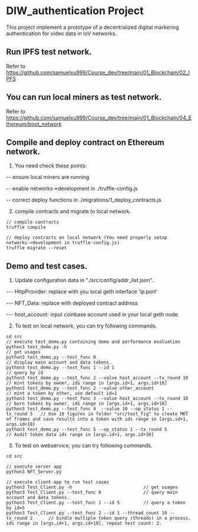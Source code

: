 # DIW_authentication Project

This project implement a prototype of a decentralized digital markering authentication for video data in IoV networks.


## Run IPFS test network.

Refer to https://github.com/samuelxu999/Course_dev/tree/main/01_Blockchain/02_IPFS


## You can run local miners as test network.

Refer to https://github.com/samuelxu999/Course_dev/tree/main/01_Blockchain/04_Ethereum/boot_network


## Compile and deploy contract on Ethereum network.

1) You need check these points:

-- ensure local miners are running

-- enable networks->development in ./truffle-config.js 

-- correct deploy functions in ./migrations/1_deploy_contracts.js


2) compile contracts and migrate to local network.
```shell
// compile contracts
truffle compile	

// deploy contracts on local network (You need properly setup networks->development in truffle-config.js)
truffle migrate --reset
```

## Demo and test cases.

1) Update configuration data in "./src/config/addr_list.json".

--- HttpProvider: replace with you local geth interface 'ip:port'

--- NFT_Data: replace with deployed contract address

--- host_account: input coinbase account used in your local geth node.


2) To test on local network, you can try following commands.
```shell
cd src
// execute test_demo.py containing demo and performance evaluation
python3 test_demo.py -h  													// get usages
python3 test_demo.py --test_func 0											// display main account and data tokens.
python3 test_demo.py --test_func 1 --id 1									// query by id 
python3 test_demo.py --test_func 2 --value host_account --tx_round 10		// mint tokens by owner, ids range in [args.id+1, args.id+10]
python3 test_demo.py --test_func 2 --value other_account					// mint a token by other, use default id=1
python3 test_demo.py --test_func 3 --value host_account --tx_round 10		// burn tokens by owner, ids range in [args.id+1, args.id+10]
python3 test_demo.py --test_func 4  --value 10 --op_status 1 --tx_round 5	// Use 10 figures in folder "src/test_fig" to create MKT of frames and save results into a token with ids range in [args.id+1, args.id+10]
python3 test_demo.py --test_func 5 --op_status 1 --tx_round 5 				// Audit token data ids range in [args.id+1, args.id+10]
```


3) To test on webservice, you can try following commands.
```shell
cd src

// execute server app
python3 NFT_Server.py

// execute client app to run test cases			
python3 Test_Client.py -h  							// get usages
python3 Test_Client.py --test_func 0 				// query main account and data tokens. 
python3 Test_Client.py --test_func 1 --id 5 		// query a token by id=5
python3 Test_Client.py --test_func 2 --id 1 --thread_count 10 --tx_round 2 		// bindle multiple token query (threads) in a process, ids range in [args.id+1, args.id+10], repeat test count: 2.
```